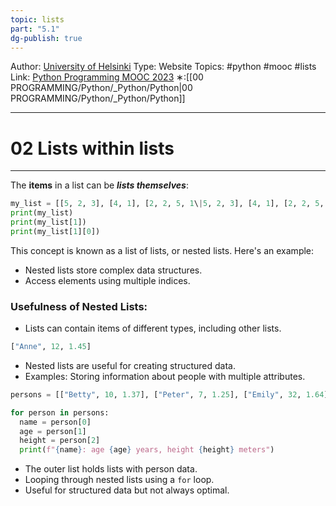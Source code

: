 ```yaml
---
topic: lists
part: "5.1"
dg-publish: true
---
```

Author: [University of Helsinki](https://programming-23.mooc.fi/)
Type: Website
Topics: #python #mooc #lists
Link: [Python Programming MOOC 2023](https://programming-23.mooc.fi/)
∗:[[00 PROGRAMMING/Python/_Python/Python\|00 PROGRAMMING/Python/_Python/Python]] 

---
# 02 Lists within lists

--- 
The __items__ in a list can be ___lists themselves___:

```python
my_list = [[5, 2, 3], [4, 1], [2, 2, 5, 1\|5, 2, 3], [4, 1], [2, 2, 5, 1]]
print(my_list)
print(my_list[1])
print(my_list[1][0])
```

This concept is known as a list of lists, or nested lists. Here's an example:

- Nested lists store complex data structures.
- Access elements using multiple indices.

### Usefulness of Nested Lists:
- Lists can contain items of different types, including other lists.
```python
["Anne", 12, 1.45]
```

- Nested lists are useful for creating structured data.
- Examples: Storing information about people with multiple attributes.

```python
persons = [["Betty", 10, 1.37], ["Peter", 7, 1.25], ["Emily", 32, 1.64], ["Alan", 39, 1.78\|"Betty", 10, 1.37], ["Peter", 7, 1.25], ["Emily", 32, 1.64], ["Alan", 39, 1.78]]

for person in persons:
  name = person[0]
  age = person[1]
  height = person[2]
  print(f"{name}: age {age} years, height {height} meters")
```

- The outer list holds lists with person data.
- Looping through nested lists using a `for` loop.
- Useful for structured data but not always optimal.